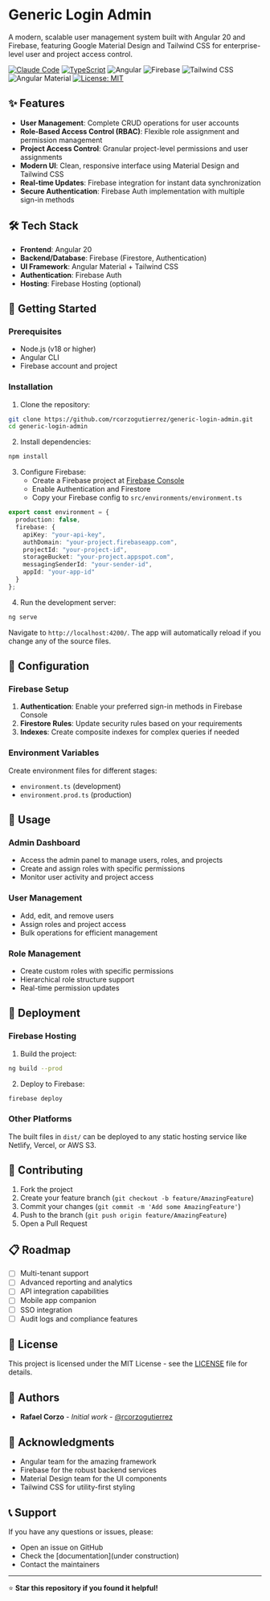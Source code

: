 # Generic Login Admin

A modern, scalable user management system built with Angular 20 and Firebase, featuring Google Material Design and Tailwind CSS for enterprise-level user and project access control.

[![Claude Code](https://img.shields.io/badge/Powered%20by-Claude%20Code-orange?style=for-the-badge)](https://claude.ai/code)
[![TypeScript](https://img.shields.io/badge/Built%20with-TypeScript-3178C6?style=for-the-badge&logo=typescript)](https://www.typescriptlang.org/)
![Angular](https://img.shields.io/badge/Framework-Angular-red?logo=angular&logoColor=white&style=for-the-badge)
![Firebase](https://img.shields.io/badge/Backend-Firebase-ffca28?logo=firebase&logoColor=white&style=for-the-badge)
![Tailwind CSS](https://img.shields.io/badge/Designed%20by-tailwind_css-06B6D4?style=for-the-badge&logo=tailwindcss&logoColor=white)
![Angular Material](https://img.shields.io/badge/Designed%20by-Angular_Material-C3002F?style=for-the-badge&logo=angular&logoColor=white)
[![License: MIT](https://img.shields.io/badge/License-MIT-yellow.svg?style=for-the-badge)](https://opensource.org/licenses/MIT)

## ✨ Features

- **User Management**: Complete CRUD operations for user accounts
- **Role-Based Access Control (RBAC)**: Flexible role assignment and permission management
- **Project Access Control**: Granular project-level permissions and user assignments
- **Modern UI**: Clean, responsive interface using Material Design and Tailwind CSS
- **Real-time Updates**: Firebase integration for instant data synchronization
- **Secure Authentication**: Firebase Auth implementation with multiple sign-in methods

## 🛠️ Tech Stack

- **Frontend**: Angular 20
- **Backend/Database**: Firebase (Firestore, Authentication)
- **UI Framework**: Angular Material + Tailwind CSS
- **Authentication**: Firebase Auth
- **Hosting**: Firebase Hosting (optional)

## 🚀 Getting Started

### Prerequisites

- Node.js (v18 or higher)
- Angular CLI
- Firebase account and project

### Installation

1. Clone the repository:
```bash
git clone https://github.com/rcorzogutierrez/generic-login-admin.git
cd generic-login-admin
```

2. Install dependencies:
```bash
npm install
```

3. Configure Firebase:
   - Create a Firebase project at [Firebase Console](https://console.firebase.google.com/)
   - Enable Authentication and Firestore
   - Copy your Firebase config to `src/environments/environment.ts`

```typescript
export const environment = {
  production: false,
  firebase: {
    apiKey: "your-api-key",
    authDomain: "your-project.firebaseapp.com",
    projectId: "your-project-id",
    storageBucket: "your-project.appspot.com",
    messagingSenderId: "your-sender-id",
    appId: "your-app-id"
  }
};
```

4. Run the development server:
```bash
ng serve
```

Navigate to `http://localhost:4200/`. The app will automatically reload if you change any of the source files.

## 🔧 Configuration

### Firebase Setup

1. **Authentication**: Enable your preferred sign-in methods in Firebase Console
2. **Firestore Rules**: Update security rules based on your requirements
3. **Indexes**: Create composite indexes for complex queries if needed

### Environment Variables

Create environment files for different stages:
- `environment.ts` (development)
- `environment.prod.ts` (production)

## 📱 Usage

### Admin Dashboard
- Access the admin panel to manage users, roles, and projects
- Create and assign roles with specific permissions
- Monitor user activity and project access

### User Management
- Add, edit, and remove users
- Assign roles and project access
- Bulk operations for efficient management

### Role Management
- Create custom roles with specific permissions
- Hierarchical role structure support
- Real-time permission updates

## 🚀 Deployment

### Firebase Hosting

1. Build the project:
```bash
ng build --prod
```

2. Deploy to Firebase:
```bash
firebase deploy
```

### Other Platforms

The built files in `dist/` can be deployed to any static hosting service like Netlify, Vercel, or AWS S3.

## 🤝 Contributing

1. Fork the project
2. Create your feature branch (`git checkout -b feature/AmazingFeature`)
3. Commit your changes (`git commit -m 'Add some AmazingFeature'`)
4. Push to the branch (`git push origin feature/AmazingFeature`)
5. Open a Pull Request

## 📋 Roadmap

- [ ] Multi-tenant support
- [ ] Advanced reporting and analytics
- [ ] API integration capabilities
- [ ] Mobile app companion
- [ ] SSO integration
- [ ] Audit logs and compliance features

## 📄 License

This project is licensed under the MIT License - see the [LICENSE](LICENSE) file for details.

## 👥 Authors

- **Rafael Corzo** - *Initial work* - [@rcorzogutierrez](https://github.com/rcorzogutierrez)

## 🙏 Acknowledgments

- Angular team for the amazing framework
- Firebase for the robust backend services
- Material Design team for the UI components
- Tailwind CSS for utility-first styling

## 📞 Support

If you have any questions or issues, please:
- Open an issue on GitHub
- Check the [documentation](under construction)
- Contact the maintainers

---

⭐ **Star this repository if you found it helpful!**
